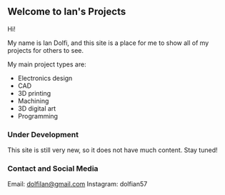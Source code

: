 ## Welcome to Ian's Projects

Hi!

My name is Ian Dolfi, and this site is a place for me to show all of my projects for others to see.

My main project types are:
- Electronics design
- CAD
- 3D printing
- Machining
- 3D digital art
- Programming


### Under Development

This site is still very new, so it does not have much content. Stay tuned!


### Contact and Social Media
Email:        dolfiIan@gmail.com
Instagram:    dolfian57
